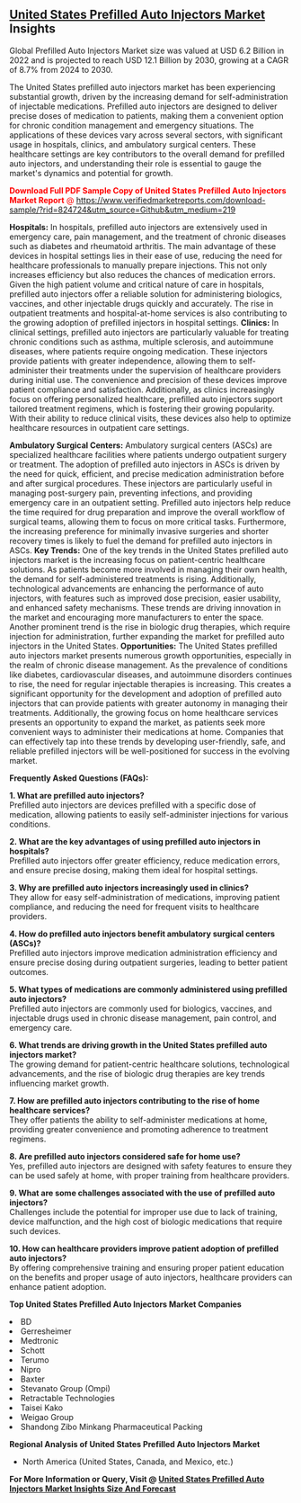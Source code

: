 <h2><a href="https://www.verifiedmarketreports.com/download-sample/?rid=824724&amp;utm_source=Github&amp;utm_medium=219" target="_blank">United States Prefilled Auto Injectors Market</a> Insights</h2><p>Global Prefilled Auto Injectors Market size was valued at USD 6.2 Billion in 2022 and is projected to reach USD 12.1 Billion by 2030, growing at a CAGR of 8.7% from 2024 to 2030.</p><p><p>The United States prefilled auto injectors market has been experiencing substantial growth, driven by the increasing demand for self-administration of injectable medications. Prefilled auto injectors are designed to deliver precise doses of medication to patients, making them a convenient option for chronic condition management and emergency situations. The applications of these devices vary across several sectors, with significant usage in hospitals, clinics, and ambulatory surgical centers. These healthcare settings are key contributors to the overall demand for prefilled auto injectors, and understanding their role is essential to gauge the market's dynamics and potential for growth. <p><span class=""><span style="color: #ff0000;"><strong>Download Full PDF Sample Copy of United States Prefilled Auto Injectors Market Report</strong> @ </span><a href="https://www.verifiedmarketreports.com/download-sample/?rid=824724&amp;utm_source=Github&amp;utm_medium=219" target="_blank">https://www.verifiedmarketreports.com/download-sample/?rid=824724&amp;utm_source=Github&amp;utm_medium=219</a></span></p></p> <p><strong>Hospitals:</strong> In hospitals, prefilled auto injectors are extensively used in emergency care, pain management, and the treatment of chronic diseases such as diabetes and rheumatoid arthritis. The main advantage of these devices in hospital settings lies in their ease of use, reducing the need for healthcare professionals to manually prepare injections. This not only increases efficiency but also reduces the chances of medication errors. Given the high patient volume and critical nature of care in hospitals, prefilled auto injectors offer a reliable solution for administering biologics, vaccines, and other injectable drugs quickly and accurately. The rise in outpatient treatments and hospital-at-home services is also contributing to the growing adoption of prefilled injectors in hospital settings. <strong>Clinics:</strong> In clinical settings, prefilled auto injectors are particularly valuable for treating chronic conditions such as asthma, multiple sclerosis, and autoimmune diseases, where patients require ongoing medication. These injectors provide patients with greater independence, allowing them to self-administer their treatments under the supervision of healthcare providers during initial use. The convenience and precision of these devices improve patient compliance and satisfaction. Additionally, as clinics increasingly focus on offering personalized healthcare, prefilled auto injectors support tailored treatment regimens, which is fostering their growing popularity. With their ability to reduce clinical visits, these devices also help to optimize healthcare resources in outpatient care settings. <p><strong>Ambulatory Surgical Centers:</strong> Ambulatory surgical centers (ASCs) are specialized healthcare facilities where patients undergo outpatient surgery or treatment. The adoption of prefilled auto injectors in ASCs is driven by the need for quick, efficient, and precise medication administration before and after surgical procedures. These injectors are particularly useful in managing post-surgery pain, preventing infections, and providing emergency care in an outpatient setting. Prefilled auto injectors help reduce the time required for drug preparation and improve the overall workflow of surgical teams, allowing them to focus on more critical tasks. Furthermore, the increasing preference for minimally invasive surgeries and shorter recovery times is likely to fuel the demand for prefilled auto injectors in ASCs. <strong>Key Trends:</strong> One of the key trends in the United States prefilled auto injectors market is the increasing focus on patient-centric healthcare solutions. As patients become more involved in managing their own health, the demand for self-administered treatments is rising. Additionally, technological advancements are enhancing the performance of auto injectors, with features such as improved dose precision, easier usability, and enhanced safety mechanisms. These trends are driving innovation in the market and encouraging more manufacturers to enter the space. Another prominent trend is the rise in biologic drug therapies, which require injection for administration, further expanding the market for prefilled auto injectors in the United States. <strong>Opportunities:</strong> The United States prefilled auto injectors market presents numerous growth opportunities, especially in the realm of chronic disease management. As the prevalence of conditions like diabetes, cardiovascular diseases, and autoimmune disorders continues to rise, the need for regular injectable therapies is increasing. This creates a significant opportunity for the development and adoption of prefilled auto injectors that can provide patients with greater autonomy in managing their treatments. Additionally, the growing focus on home healthcare services presents an opportunity to expand the market, as patients seek more convenient ways to administer their medications at home. Companies that can effectively tap into these trends by developing user-friendly, safe, and reliable prefilled injectors will be well-positioned for success in the evolving market.</p> <p><strong>Frequently Asked Questions (FAQs):</strong></p> <p><strong>1. What are prefilled auto injectors?</strong><br>Prefilled auto injectors are devices prefilled with a specific dose of medication, allowing patients to easily self-administer injections for various conditions.</p> <p><strong>2. What are the key advantages of using prefilled auto injectors in hospitals?</strong><br>Prefilled auto injectors offer greater efficiency, reduce medication errors, and ensure precise dosing, making them ideal for hospital settings.</p> <p><strong>3. Why are prefilled auto injectors increasingly used in clinics?</strong><br>They allow for easy self-administration of medications, improving patient compliance, and reducing the need for frequent visits to healthcare providers.</p> <p><strong>4. How do prefilled auto injectors benefit ambulatory surgical centers (ASCs)?</strong><br>Prefilled auto injectors improve medication administration efficiency and ensure precise dosing during outpatient surgeries, leading to better patient outcomes.</p> <p><strong>5. What types of medications are commonly administered using prefilled auto injectors?</strong><br>Prefilled auto injectors are commonly used for biologics, vaccines, and injectable drugs used in chronic disease management, pain control, and emergency care.</p> <p><strong>6. What trends are driving growth in the United States prefilled auto injectors market?</strong><br>The growing demand for patient-centric healthcare solutions, technological advancements, and the rise of biologic drug therapies are key trends influencing market growth.</p> <p><strong>7. How are prefilled auto injectors contributing to the rise of home healthcare services?</strong><br>They offer patients the ability to self-administer medications at home, providing greater convenience and promoting adherence to treatment regimens.</p> <p><strong>8. Are prefilled auto injectors considered safe for home use?</strong><br>Yes, prefilled auto injectors are designed with safety features to ensure they can be used safely at home, with proper training from healthcare providers.</p> <p><strong>9. What are some challenges associated with the use of prefilled auto injectors?</strong><br>Challenges include the potential for improper use due to lack of training, device malfunction, and the high cost of biologic medications that require such devices.</p> <p><strong>10. How can healthcare providers improve patient adoption of prefilled auto injectors?</strong><br>By offering comprehensive training and ensuring proper patient education on the benefits and proper usage of auto injectors, healthcare providers can enhance patient adoption.</p></p><p><strong>Top United States Prefilled Auto Injectors Market Companies</strong></p><div data-test-id=""><p><li>BD</li><li> Gerresheimer</li><li> Medtronic</li><li> Schott</li><li> Terumo</li><li> Nipro</li><li> Baxter</li><li> Stevanato Group (Ompi)</li><li> Retractable Technologies</li><li> Taisei Kako</li><li> Weigao Group</li><li> Shandong Zibo Minkang Pharmaceutical Packing</li></p><div><strong>Regional Analysis of&nbsp;United States Prefilled Auto Injectors Market</strong></div><ul><li dir="ltr"><p dir="ltr">North America&nbsp;(United States, Canada, and Mexico, etc.)</p></li></ul><p><strong>For More Information or Query, Visit @&nbsp;</strong><strong><a href="https://www.verifiedmarketreports.com/product/prefilled-auto-injectors-market/?utm_source=Github&amp;utm_medium=219" target="_blank">United States Prefilled Auto Injectors Market Insights Size And Forecast</a></strong></p></div>
